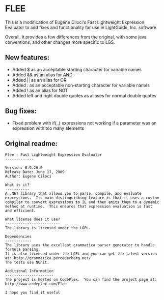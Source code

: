 # FLEE
This is a modification of Eugene Ciloci's Fast Lightweight Expression Evaluator to add fixes and functionality for use in LightGuide, Inc. software.

Overall, it provides a few differences from the original, with some java conventions, and other changes more specific to LGS.

## New features:
* Added $ as an acceptable starting character for variable names
* Added && as an alias for AND
* Added || as an alias for OR
* Added : as an acceptable non-starting character for variable names
* Added ! as an alias for NOT
* Added left and right double quotes as aliases for normal double quotes

## Bug fixes:
* Fixed problem with if(,,) expressions not working if a parameter was an expression with too many elements

## Original readme:
```
Flee - Fast Lightweight Expression Evaluator
-------------

Version: 0.9.26.0
Release Date: June 17, 2009
Author: Eugene Ciloci

What is it?
-----------
A .NET library that allows you to parse, compile, and evaluate expressions.  Its main distinguishing feature is that it uses a custom compiler to convert expressions to IL and then emits them to a dynamic method at runtime.  This ensures that expression evaluation is fast and efficient.

What license does it use?
-------------------------
The library is licensed under the LGPL.

Dependencies
------------
The library uses the excellent grammatica parser generator to handle formula parsing.
It is also licensed under the LGPL and you can get the latest version at: http://grammatica.percederberg.net/
The tests use NUnit.

Additional Information
----------------------
The project is hosted on CodePlex.  You can find the project page at: http://www.codeplex.com/Flee

I hope you find it useful
